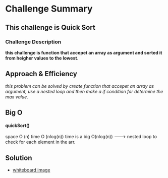 # Challenge Summary

## This challenge is Quick Sort

### Challenge Description

**this challenge is function that accepet an array as argument and sorted it from heigher values to the lowest.**

## Approach & Efficiency
_this problem can be solved by create function that accepet an array as argument, use a nested loop and then make a if condition for determine the max value._

## Big O
   #### quickSort()
   space O (n)
   time O (nlog(n))
time is a big O(nlog(n)) ---> nested loop to check for each element in the arr.

## Solution
- [whiteboard image](quickSort.jpg)